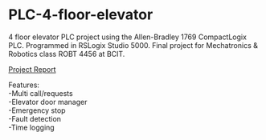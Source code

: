 # PLC-4-floor-elevator

4 floor elevator PLC project using the Allen-Bradley 1769 CompactLogix PLC. Programmed in RSLogix Studio 5000. Final project for Mechatronics & Robotics class ROBT 4456 at BCIT.

[Project Report](https://github.com/wendelpena/PLC-4-floor-elevator/blob/main/PLC_finalproject_report_wp.pdf)

Features:  
-Multi call/requests  
-Elevator door manager  
-Emergency stop  
-Fault detection  
-Time logging
